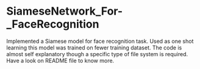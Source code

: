 # SiameseNetwork_For-_FaceRecognition
Implemented a Siamese model for face recognition task. Used as one shot learning this model was trained on fewer training dataset. The code is almost self explanatory though a specific type of file system is required. Have a look on README file to know more.   
